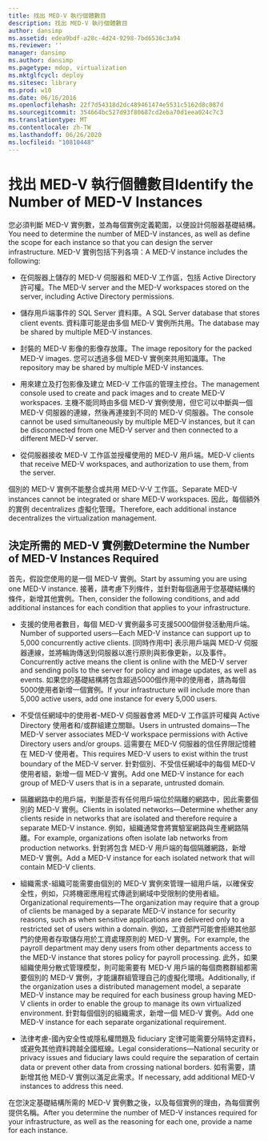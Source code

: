 ```yaml
---
title: 找出 MED-V 執行個體數目
description: 找出 MED-V 執行個體數目
author: dansimp
ms.assetid: edea9bdf-a28c-4d24-9298-7bd6536c3a94
ms.reviewer: ''
manager: dansimp
ms.author: dansimp
ms.pagetype: mdop, virtualization
ms.mktglfcycl: deploy
ms.sitesec: library
ms.prod: w10
ms.date: 06/16/2016
ms.openlocfilehash: 22f7d54318d2dc489461474e5531c5162d8c087d
ms.sourcegitcommit: 354664bc527d93f80687cd2eba70d1eea024c7c3
ms.translationtype: MT
ms.contentlocale: zh-TW
ms.lasthandoff: 06/26/2020
ms.locfileid: "10810448"
---
```

# <span data-ttu-id="83115-103">找出 MED-V 執行個體數目</span><span class="sxs-lookup"><span data-stu-id="83115-103">Identify the Number of MED-V Instances</span></span>


<span data-ttu-id="83115-104">您必須判斷 MED-V 實例數，並為每個實例定義範圍，以便設計伺服器基礎結構。</span><span class="sxs-lookup"><span data-stu-id="83115-104">You need to determine the number of MED-V instances, as well as define the scope for each instance so that you can design the server infrastructure.</span></span> <span data-ttu-id="83115-105">MED-V 實例包括下列各項：</span><span class="sxs-lookup"><span data-stu-id="83115-105">A MED-V instance includes the following:</span></span>

-   <span data-ttu-id="83115-106">在伺服器上儲存的 MED-V 伺服器和 MED-V 工作區，包括 Active Directory 許可權。</span><span class="sxs-lookup"><span data-stu-id="83115-106">The MED-V server and the MED-V workspaces stored on the server, including Active Directory permissions.</span></span>

-   <span data-ttu-id="83115-107">儲存用戶端事件的 SQL Server 資料庫。</span><span class="sxs-lookup"><span data-stu-id="83115-107">A SQL Server database that stores client events.</span></span> <span data-ttu-id="83115-108">資料庫可能是由多個 MED-V 實例所共用。</span><span class="sxs-lookup"><span data-stu-id="83115-108">The database may be shared by multiple MED-V instances.</span></span>

-   <span data-ttu-id="83115-109">封裝的 MED-V 影像的影像存放庫。</span><span class="sxs-lookup"><span data-stu-id="83115-109">The image repository for the packed MED-V images.</span></span> <span data-ttu-id="83115-110">您可以透過多個 MED-V 實例來共用知識庫。</span><span class="sxs-lookup"><span data-stu-id="83115-110">The repository may be shared by multiple MED-V instances.</span></span>

-   <span data-ttu-id="83115-111">用來建立及打包影像及建立 MED-V 工作區的管理主控台。</span><span class="sxs-lookup"><span data-stu-id="83115-111">The management console used to create and pack images and to create MED-V workspaces.</span></span> <span data-ttu-id="83115-112">主機不能同時由多個 MED-V 實例使用，但它可以中斷與一個 MED-V 伺服器的連線，然後再連接到不同的 MED-V 伺服器。</span><span class="sxs-lookup"><span data-stu-id="83115-112">The console cannot be used simultaneously by multiple MED-V instances, but it can be disconnected from one MED-V server and then connected to a different MED-V server.</span></span>

-   <span data-ttu-id="83115-113">從伺服器接收 MED-V 工作區並授權使用的 MED-V 用戶端。</span><span class="sxs-lookup"><span data-stu-id="83115-113">MED-V clients that receive MED-V workspaces, and authorization to use them, from the server.</span></span>

<span data-ttu-id="83115-114">個別的 MED-V 實例不能整合或共用 MED-V-V 工作區。</span><span class="sxs-lookup"><span data-stu-id="83115-114">Separate MED-V instances cannot be integrated or share MED-V workspaces.</span></span> <span data-ttu-id="83115-115">因此，每個額外的實例 decentralizes 虛擬化管理。</span><span class="sxs-lookup"><span data-stu-id="83115-115">Therefore, each additional instance decentralizes the virtualization management.</span></span>

## <span data-ttu-id="83115-116">決定所需的 MED-V 實例數</span><span class="sxs-lookup"><span data-stu-id="83115-116">Determine the Number of MED-V Instances Required</span></span>


<span data-ttu-id="83115-117">首先，假設您使用的是一個 MED-V 實例。</span><span class="sxs-lookup"><span data-stu-id="83115-117">Start by assuming you are using one MED-V instance.</span></span> <span data-ttu-id="83115-118">接著，請考慮下列條件，並針對每個適用于您基礎結構的條件，新增其他實例。</span><span class="sxs-lookup"><span data-stu-id="83115-118">Then, consider the following conditions, and add additional instances for each condition that applies to your infrastructure.</span></span>

-   <span data-ttu-id="83115-119">支援的使用者數目，每個 MED-V 實例最多可支援5000個併發活動用戶端。</span><span class="sxs-lookup"><span data-stu-id="83115-119">Number of supported users—Each MED-V instance can support up to 5,000 concurrently active clients.</span></span> <span data-ttu-id="83115-120">[同時作用中] 表示用戶端與 MED-V 伺服器連線，並將輪詢傳送到伺服器以進行原則與影像更新，以及事件。</span><span class="sxs-lookup"><span data-stu-id="83115-120">Concurrently active means the client is online with the MED-V server and sending polls to the server for policy and image updates, as well as events.</span></span> <span data-ttu-id="83115-121">如果您的基礎結構將包含超過5000個作用中的使用者，請為每個5000使用者新增一個實例。</span><span class="sxs-lookup"><span data-stu-id="83115-121">If your infrastructure will include more than 5,000 active users, add one instance for every 5,000 users.</span></span>

-   <span data-ttu-id="83115-122">不受信任網域中的使用者-MED-V 伺服器會將 MED-V 工作區許可權與 Active Directory 使用者和/或群組建立關聯。</span><span class="sxs-lookup"><span data-stu-id="83115-122">Users in untrusted domains—The MED-V server associates MED-V workspace permissions with Active Directory users and/or groups.</span></span> <span data-ttu-id="83115-123">這需要在 MED-V 伺服器的信任界限記憶體在 MED-V 使用者。</span><span class="sxs-lookup"><span data-stu-id="83115-123">This requires MED-V users to exist within the trust boundary of the MED-V server.</span></span> <span data-ttu-id="83115-124">針對個別、不受信任網域中的每個 MED-V 使用者組，新增一個 MED-V 實例。</span><span class="sxs-lookup"><span data-stu-id="83115-124">Add one MED-V instance for each group of MED-V users that is in a separate, untrusted domain.</span></span>

-   <span data-ttu-id="83115-125">隔離網路中的用戶端，判斷是否有任何用戶端位於隔離的網路中，因此需要個別的 MED-V 實例。</span><span class="sxs-lookup"><span data-stu-id="83115-125">Clients in isolated networks—Determine whether any clients reside in networks that are isolated and therefore require a separate MED-V instance.</span></span> <span data-ttu-id="83115-126">例如，組織通常會將實驗室網路與生產網路隔離。</span><span class="sxs-lookup"><span data-stu-id="83115-126">For example, organizations often isolate lab networks from production networks.</span></span> <span data-ttu-id="83115-127">針對將包含 MED-V 用戶端的每個隔離網路，新增 MED-V 實例。</span><span class="sxs-lookup"><span data-stu-id="83115-127">Add a MED-V instance for each isolated network that will contain MED-V clients.</span></span>

-   <span data-ttu-id="83115-128">組織需求-組織可能需要由個別的 MED-V 實例來管理一組用戶端，以確保安全性，例如，只將機密應用程式傳遞到網域中受限制的使用者組。</span><span class="sxs-lookup"><span data-stu-id="83115-128">Organizational requirements—The organization may require that a group of clients be managed by a separate MED-V instance for security reasons, such as when sensitive applications are delivered only to a restricted set of users within a domain.</span></span> <span data-ttu-id="83115-129">例如，工資部門可能會拒絕其他部門的使用者存取儲存用於工資處理原則的 MED-V 實例。</span><span class="sxs-lookup"><span data-stu-id="83115-129">For example, the payroll department may deny users from other departments access to the MED-V instance that stores policy for payroll processing.</span></span> <span data-ttu-id="83115-130">此外，如果組織使用分散式管理模型，則可能需要有 MED-V 用戶端的每個商務群組都需要個別的 MED-V 實例，才能讓群組管理自己的虛擬化環境。</span><span class="sxs-lookup"><span data-stu-id="83115-130">Additionally, if the organization uses a distributed management model, a separate MED-V instance may be required for each business group having MED-V clients in order to enable the group to manage its own virtualized environment.</span></span> <span data-ttu-id="83115-131">針對每個個別的組織需求，新增一個 MED-V 實例。</span><span class="sxs-lookup"><span data-stu-id="83115-131">Add one MED-V instance for each separate organizational requirement.</span></span>

-   <span data-ttu-id="83115-132">法律考慮-國內安全性或隱私權問題及 fiduciary 定律可能需要分隔特定資料，或避免其他資料跨越全國框線。</span><span class="sxs-lookup"><span data-stu-id="83115-132">Legal considerations—National security or privacy issues and fiduciary laws could require the separation of certain data or prevent other data from crossing national borders.</span></span> <span data-ttu-id="83115-133">如有需要，請新增其他 MED-V 實例以滿足此需求。</span><span class="sxs-lookup"><span data-stu-id="83115-133">If necessary, add additional MED-V instances to address this need.</span></span>

<span data-ttu-id="83115-134">在您決定基礎結構所需的 MED-V 實例數之後，以及每個實例的理由，為每個實例提供名稱。</span><span class="sxs-lookup"><span data-stu-id="83115-134">After you determine the number of MED-V instances required for your infrastructure, as well as the reasoning for each one, provide a name for each instance.</span></span>

 

 





